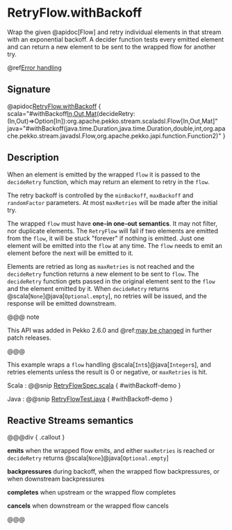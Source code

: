 # RetryFlow.withBackoff

Wrap the given @apidoc[Flow] and retry individual elements in that stream with an exponential backoff. A decider function tests every emitted element and can return a new element to be sent to the wrapped flow for another try.

@ref[Error handling](../index.md#error-handling)

## Signature

@apidoc[RetryFlow.withBackoff](RetryFlow$) { scala="#withBackoff[In,Out,Mat](minBackoff:scala.concurrent.duration.FiniteDuration,maxBackoff:scala.concurrent.duration.FiniteDuration,randomFactor:Double,maxRetries:Int,flow:org.apache.pekko.stream.scaladsl.Flow[In,Out,Mat])(decideRetry:(In,Out)=&gt;Option[In]):org.apache.pekko.stream.scaladsl.Flow[In,Out,Mat]" java="#withBackoff(java.time.Duration,java.time.Duration,double,int,org.apache.pekko.stream.javadsl.Flow,org.apache.pekko.japi.function.Function2)" }

## Description

When an element is emitted by the wrapped `flow` it is passed to the `decideRetry` function, which may return an element to retry in the `flow`. 

The retry backoff is controlled by the `minBackoff`, `maxBackoff` and `randomFactor` parameters.
At most `maxRetries` will be made after the initial try.

The wrapped `flow` must have **one-in one-out semantics**. It may not filter, nor duplicate elements. The `RetryFlow` will fail if two elements are emitted from the `flow`, it will be stuck "forever" if nothing is emitted. Just one element will be emitted into the `flow` at any time. The `flow` needs to emit an element before the next will be emitted to it. 

Elements are retried as long as `maxRetries` is not reached and the `decideRetry` function returns a new element to be sent to `flow`. The `decideRetry` function gets passed in the original element sent to the `flow` and the element emitted by it.
When `decideRetry` returns @scala[`None`]@java[`Optional.empty`], no retries will be issued, and the response will be emitted downstream.

@@@ note

This API was added in Pekko 2.6.0 and @ref:[may be changed](../../../common/may-change.md) in further patch releases.

@@@

This example wraps a `flow` handling @scala[`Int`s]@java[`Integer`s], and retries elements unless the result is 0 or negative, or `maxRetries` is hit.

Scala
:   @@snip [RetryFlowSpec.scala](/stream-tests/src/test/scala/org/apache/pekko/stream/scaladsl/RetryFlowSpec.scala) { #withBackoff-demo }

Java
:   @@snip [RetryFlowTest.java](/stream-tests/src/test/java/org/apache/pekko/stream/javadsl/RetryFlowTest.java) { #withBackoff-demo }

## Reactive Streams semantics

@@@div { .callout }

**emits** when the wrapped flow emits, and either `maxRetries` is reached or `decideRetry` returns @scala[`None`]@java[`Optional.empty`]

**backpressures** during backoff, when the wrapped flow backpressures, or when downstream backpressures

**completes** when upstream or the wrapped flow completes

**cancels** when downstream or the wrapped flow cancels

@@@
